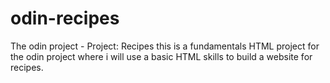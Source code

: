# odin-recipes
The odin project - Project: Recipes
this is a fundamentals HTML project for the odin project where i will 
use a basic HTML skills to build a website for recipes.